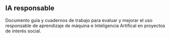 ## IA responsable

Documento guía y cuadernos de trabajo para evaluar y mejorar el uso responsable de aprendizaje de máquina e Inteligencia Artifical en proyectos de interés social.